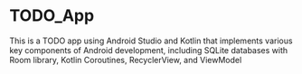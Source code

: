# TODO_App
This is a TODO app using Android Studio and Kotlin that implements various key components of Android development, including SQLite databases with Room library, Kotlin Coroutines, RecyclerView, and ViewModel
